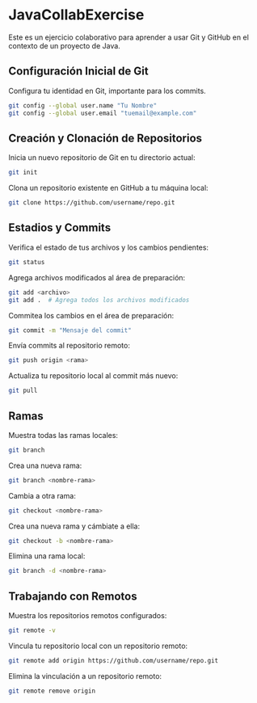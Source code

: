 # JavaCollabExercise

Este es un ejercicio colaborativo para aprender a usar Git y GitHub en el contexto de un proyecto de Java.

## Configuración Inicial de Git

Configura tu identidad en Git, importante para los commits.
```sh
git config --global user.name "Tu Nombre"
git config --global user.email "tuemail@example.com"
```

## Creación y Clonación de Repositorios

Inicia un nuevo repositorio de Git en tu directorio actual:
```sh
git init
```
Clona un repositorio existente en GitHub a tu máquina local:
```sh
git clone https://github.com/username/repo.git
```
## Estadios y Commits

Verifica el estado de tus archivos y los cambios pendientes:
```sh
git status
```
Agrega archivos modificados al área de preparación:
```sh
git add <archivo>
git add .  # Agrega todos los archivos modificados
```
Commitea los cambios en el área de preparación:
```sh
git commit -m "Mensaje del commit"
```
Envía commits al repositorio remoto:
```sh
git push origin <rama>
```
Actualiza tu repositorio local al commit más nuevo:
```sh
git pull
```
## Ramas

Muestra todas las ramas locales:
```sh
git branch
```
Crea una nueva rama:
```sh
git branch <nombre-rama>
```
Cambia a otra rama:
```sh
git checkout <nombre-rama>
```
Crea una nueva rama y cámbiate a ella:
```sh
git checkout -b <nombre-rama>
```
Elimina una rama local:
```sh
git branch -d <nombre-rama>
```
## Trabajando con Remotos

Muestra los repositorios remotos configurados:
```sh
git remote -v
```
Vincula tu repositorio local con un repositorio remoto:
```sh
git remote add origin https://github.com/username/repo.git
```
Elimina la vinculación a un repositorio remoto:
```sh
git remote remove origin
```
